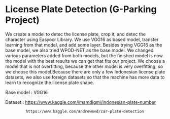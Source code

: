 # License Plate Detection (G-Parking Project)

We create a model to detec the license plate, crop it, and detec the character using Easyocr Library. We use VGG16 as based model, transfer learning from that model, and add some layer. Besides trying VGG16 as the base model, we also tried WPOD-NET as the base model. We changed various parameters added from both models, but the finished model is now the model with the best results we can get that fits our project. We choose a model that is not overfitting, because the other model is very overfitting, so we choose this model.Because there are only a few Indonesian license plate datasets, we also use foreign datasets so that the machine has more data to learn to recognize the license plate shape.

Base model : VGG16

Dataset    : https://www.kaggle.com/imamdigmi/indonesian-plate-number

             https://www.kaggle.com/andrewmvd/car-plate-detection
